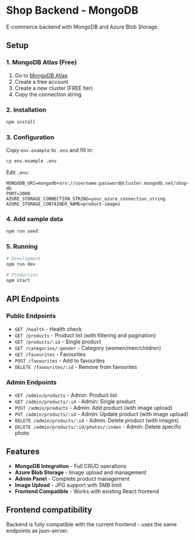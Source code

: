 # Shop Backend - MongoDB

E-commerce backend with MongoDB and Azure Blob Storage.

## Setup

### 1. MongoDB Atlas (Free)

1. Go to [MongoDB Atlas](https://www.mongodb.com/atlas)
2. Create a free account
3. Create a new cluster (FREE tier)
4. Copy the connection string

### 2. Installation

```bash
npm install
```

### 3. Configuration

Copy `env.example` to `.env` and fill in:

```bash
cp env.example .env
```

Edit `.env`:
```
MONGODB_URI=mongodb+srv://username:password@cluster.mongodb.net/shop-db
PORT=3000
AZURE_STORAGE_CONNECTION_STRING=your_azure_connection_string
AZURE_STORAGE_CONTAINER_NAME=product-images
```

### 4. Add sample data

```bash
npm run seed
```

### 5. Running

```bash
# Development
npm run dev

# Production
npm start
```

## API Endpoints

### Public Endpoints
- `GET /health` - Health check
- `GET /products` - Product list (with filtering and pagination)
- `GET /products/:id` - Single product
- `GET /categories/:gender` - Category (women/men/children)
- `GET /favourites` - Favourites
- `POST /favourites` - Add to favourites
- `DELETE /favourites/:id` - Remove from favourites

### Admin Endpoints
- `GET /admin/products` - Admin: Product list
- `GET /admin/products/:id` - Admin: Single product
- `POST /admin/products` - Admin: Add product (with image upload)
- `PUT /admin/products/:id` - Admin: Update product (with image upload)
- `DELETE /admin/products/:id` - Admin: Delete product (with images)
- `DELETE /admin/products/:id/photos/:index` - Admin: Delete specific photo

## Features

- **MongoDB Integration** - Full CRUD operations
- **Azure Blob Storage** - Image upload and management
- **Admin Panel** - Complete product management
- **Image Upload** - JPG support with 5MB limit
- **Frontend Compatible** - Works with existing React frontend

## Frontend compatibility

Backend is fully compatible with the current frontend - uses the same endpoints as json-server.
